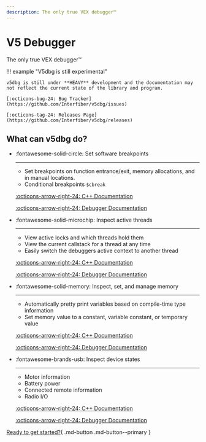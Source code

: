 ```yaml
---
description: The only true VEX debugger™
---
```


# V5 Debugger

The only true VEX debugger™

!!! example "V5dbg is still experimental"

    v5dbg is still under **HEAVY** development and the documentation may not reflect the current state of the library and program.

    [:octicons-bug-24: Bug Tracker](https://github.com/Interfiber/v5dbg/issues)

    [:octicons-tag-24: Releases Page](https://github.com/Interfiber/v5dbg/releases)

## What can v5dbg do?

<div class="grid cards" markdown>

- :fontawesome-solid-circle: Set software breakpoints

    ---
    - Set breakpoints on function entrance/exit, memory allocations, and in manual locations.
    - Conditional breakpoints `$cbreak`

    [:octicons-arrow-right-24: C++ Documentation](cpp/macros/debug/function.md)

    [:octicons-arrow-right-24: Debugger Documentation](debugger/commands.md#Breakpoints)

- :fontawesome-solid-microchip: Inspect active threads


    ---
    - View active locks and which threads hold them
    - View the current callstack for a thread at any time
    - Easily switch the debuggers active context to another thread

    [:octicons-arrow-right-24: C++ Documentation](cpp/macros/debug/ntask.md)

    [:octicons-arrow-right-24: Debugger Documentation](debugger/commands.md#Threads)

- :fontawesome-solid-memory: Inspect, set, and manage memory

    ---
    - Automatically pretty print variables based on compile-time type information
    - Set memory value to a constant, variable constant, or temporary value

    [:octicons-arrow-right-24: C++ Documentation](cpp/macros/memory)

    [:octicons-arrow-right-24: Debugger Documentation](debugger/commands.md#Memory)

- :fontawesome-brands-usb: Inspect device states

    ---
    - Motor information
    - Battery power
    - Connected remote information
    - Radio I/O

    [:octicons-arrow-right-24: C++ Documentation](macros/device)

    [:octicons-arrow-right-24: Debugger Documentation](debugger/commands.md#Devices)

</div>

[Ready to get started?](install/server.md){ .md-button .md-button--primary }